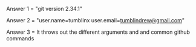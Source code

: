 Answer 1 = 
"git version 2.34.1"

Answer 2 = 
"user.name=tumblinx
user.email=tumblindrew@gmail.com"

Answer 3 =
It throws out the different arguments and and common github commands

